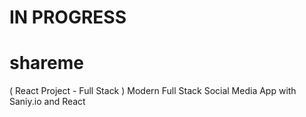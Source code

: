 # IN PROGRESS

# shareme
( React Project - Full Stack ) Modern Full Stack Social Media App with Saniy.io and React 
